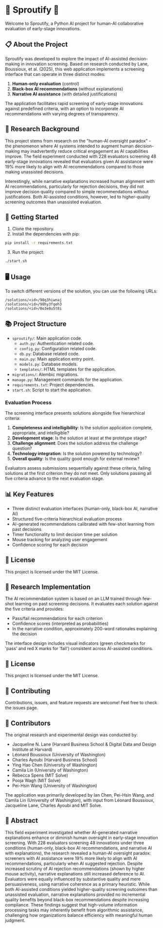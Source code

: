 # 🌱 Sproutify 🌱

Welcome to Sproutify, a Python AI project for human-AI collaborative evaluation of early-stage innovations.

## 📋 About the Project

Sproutify was developed to explore the impact of AI-assisted decision-making in innovation screening. Based on research conducted by Lane, Boussioux, et al. (2025), this web application implements a screening interface that can operate in three distinct modes:

1. **Human-only evaluation** (control)
2. **Black-box AI recommendations** (without explanations)
3. **Narrative AI assistance** (with detailed justifications)

The application facilitates rapid screening of early-stage innovations against predefined criteria, with an option to incorporate AI recommendations with varying degrees of transparency.

## 🎯 Research Background

This project stems from research on the "human-AI oversight paradox" - the phenomenon where AI systems intended to augment human decision-making may inadvertently reduce critical engagement as AI capabilities improve. The field experiment conducted with 228 evaluators screening 48 early-stage innovations revealed that evaluators given AI assistance were 19% more likely to align with AI recommendations compared to those making unassisted decisions.

Interestingly, while narrative explanations increased human alignment with AI recommendations, particularly for rejection decisions, they did not improve decision quality compared to simple recommendations without justifications. Both AI-assisted conditions, however, led to higher-quality screening outcomes than unassisted evaluation.

## 🚀 Getting Started

1. Clone the repository.
2. Install the dependencies with pip:

```sh
pip install -r requirements.txt
```

3. Run the project:

```sh
./start.sh
```

## 🖥️ Usage

To switch different versions of the solution, you can use the following URLs:
```
/solutions/<id>/98q3hiwnaj
/solutions/<id>/98hy3fqeh3
/solutions/<id>/0o3e8u5t8i
```

## 📚 Project Structure

- `sproutify/`: Main application code.
  - `auth.py`: Authentication related code.
  - `config.py`: Configuration related code.
  - `db.py`: Database related code.
  - `main.py`: Main application entry point.
  - `models.py`: Database models.
  - `templates/`: HTML templates for the application.
- `migrations/`: Alembic migrations.
- `manage.py`: Management commands for the application.
- `requirements.txt`: Project dependencies.
- `start.sh`: Script to start the application.

### Evaluation Process

The screening interface presents solutions alongside five hierarchical criteria:

1. **Completeness and intelligibility**: Is the solution application complete, appropriate, and intelligible?
2. **Development stage**: Is the solution at least at the prototype stage?
3. **Challenge alignment**: Does the solution address the challenge question?
4. **Technology integration**: Is the solution powered by technology?
5. **Overall quality**: Is the quality good enough for external review?

Evaluators assess submissions sequentially against these criteria, failing solutions at the first criterion they do not meet. Only solutions passing all five criteria advance to the next evaluation stage.

## 📊 Key Features

- Three distinct evaluation interfaces (human-only, black-box AI, narrative AI)
- Structured five-criteria hierarchical evaluation process
- AI-generated recommendations calibrated with few-shot learning from past decisions
- Timer functionality to limit decision time per solution
- Mouse tracking for analyzing user engagement
- Confidence scoring for each decision

## 📝 License

This project is licensed under the MIT License.

## 🔬 Research Implementation

The AI recommendation system is based on an LLM trained through few-shot learning on past screening decisions. It evaluates each solution against the five criteria and provides:

- Pass/fail recommendations for each criterion
- Confidence scores (interpreted as probabilities)
- In the narrative condition, approximately 200-word rationales explaining the decision

The interface design includes visual indicators (green checkmarks for 'pass' and red X marks for 'fail') consistent across AI-assisted conditions.

## 📝 License

This project is licensed under the MIT License.

## 🤝 Contributing

Contributions, issues, and feature requests are welcome! Feel free to check the issues page.

## 👥 Contributors

The original research and experimental design was conducted by:
- Jacqueline N. Lane (Harvard Business School & Digital Data and Design Institute at Harvard)
- Léonard Boussioux (University of Washington)
- Charles Ayoubi (Harvard Business School)
- Ying Hao Chen (University of Washington)
- Camila Lin (University of Washington)
- Rebecca Spens (MIT Solve)
- Pooja Wagh (MIT Solve) 
- Pei-Hsin Wang (University of Washington)

The application was primarily developed by Ian Chen, Pei-Hsin Wang, and Camila Lin (University of Washington), with input from Léonard Boussioux, Jacqueline Lane, Charles Ayoubi and MIT Solve.

## 📄 Abstract

This field experiment investigated whether AI-generated narrative explanations enhance or diminish human oversight in early-stage innovation screening. With 228 evaluators screening 48 innovations under three conditions (human-only, black-box AI recommendations, and narrative AI with explanations), the research revealed a human-AI oversight paradox: screeners with AI assistance were 19% more likely to align with AI recommendations, particularly when AI suggested rejection. Despite increased scrutiny of AI rejection recommendations (shown by higher mouse activity), narrative explanations still increased deference to AI. Evaluators were equally influenced by substantive quality and mere persuasiveness, using narrative coherence as a primary heuristic. While both AI-assisted conditions yielded higher-quality screening outcomes than unassisted evaluation, narrative explanations provided no incremental quality benefits beyond black-box recommendations despite increasing compliance. These findings suggest that high-volume information processing tasks may inherently benefit from algorithmic assistance, challenging how organizations balance efficiency with meaningful human judgment.
